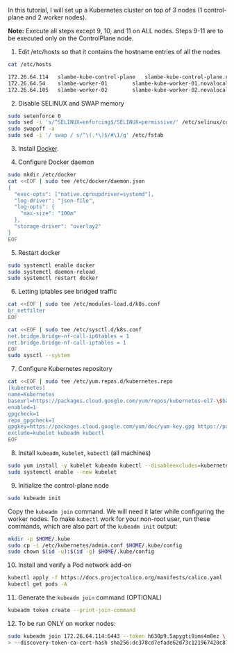 In this tutorial, I will set up a Kubernetes cluster on top of 3 nodes (1 control-plane and 2 worker nodes).

**Note:** Execute all steps except 9, 10, and 11 on ALL nodes. Steps 9-11 are to be executed only on the ControlPlane node.

1. Edit /etc/hosts so that it contains the hostname entries of all the nodes
```bash
cat /etc/hosts

172.26.64.114	slambe-kube-control-plane	slambe-kube-control-plane.novalocal	server-node	snode
172.26.64.54	slambe-worker-01		slambe-kube-worker-01.novalocal		worker-node-1	w1
172.26.64.105	slambe-worker-02		slambe-kube-worker-02.novalocal		worker-node-2	w2
```

2. Disable SELINUX and SWAP memory
```bash
sudo setenforce 0
sudo sed -i 's/^SELINUX=enforcing$/SELINUX=permissive/' /etc/selinux/config
sudo swapoff -a
sudo sed -i '/ swap / s/^\(.*\)$/#\1/g' /etc/fstab
```

3. Install [Docker](https://gitlab.com/saurabhlambe/scripts/-/blob/master/install_docker_centos.sh).

4. Configure Docker daemon
```bash
sudo mkdir /etc/docker
cat <<EOF | sudo tee /etc/docker/daemon.json
{
  "exec-opts": ["native.cgroupdriver=systemd"],
  "log-driver": "json-file",
  "log-opts": {
    "max-size": "100m"
  },
  "storage-driver": "overlay2"
}
EOF
```

5. Restart docker
```bash
sudo systemctl enable docker
sudo systemctl daemon-reload
sudo systemctl restart docker
```

6. Letting iptables see bridged traffic
```bash
cat <<EOF | sudo tee /etc/modules-load.d/k8s.conf
br_netfilter
EOF

cat <<EOF | sudo tee /etc/sysctl.d/k8s.conf
net.bridge.bridge-nf-call-ip6tables = 1
net.bridge.bridge-nf-call-iptables = 1
EOF
sudo sysctl --system
```

7. Configure Kubernetes repository
```bash
cat <<EOF | sudo tee /etc/yum.repos.d/kubernetes.repo
[kubernetes]
name=Kubernetes
baseurl=https://packages.cloud.google.com/yum/repos/kubernetes-el7-\$basearch
enabled=1
gpgcheck=1
repo_gpgcheck=1
gpgkey=https://packages.cloud.google.com/yum/doc/yum-key.gpg https://packages.cloud.google.com/yum/doc/rpm-package-key.gpg
exclude=kubelet kubeadm kubectl
EOF
```

8. Install `kubeadm`, `kubelet`, `kubectl` (all machines)
```bash
sudo yum install -y kubelet kubeadm kubectl --disableexcludes=kubernetes
sudo systemctl enable --now kubelet
```

9. Initialize the control-plane node
```bash
sudo kubeadm init
```
Copy the `kubeadm join` command. We will need it later while configuring the worker nodes.
To make `kubectl` work for your non-root user, run these commands, which are also part of the `kubeadm init` output:
```bash
mkdir -p $HOME/.kube
sudo cp -i /etc/kubernetes/admin.conf $HOME/.kube/config
sudo chown $(id -u):$(id -g) $HOME/.kube/config
```

10. Install and verify a Pod network add-on
```bash
kubectl apply -f https://docs.projectcalico.org/manifests/calico.yaml
kubectl get pods -A
```

11. Generate the `kubeadm join` command (OPTIONAL)
```bash
kubeadm token create --print-join-command
```

12. To be run ONLY on worker nodes:
```bash
sudo kubeadm join 172.26.64.114:6443 --token h630p9.5apygti9ims4m8ez \
> --discovery-token-ca-cert-hash sha256:dc378cd7efade62d73c121967420c87c8da705899ad4b02b773cdb50f6ddb724
```
